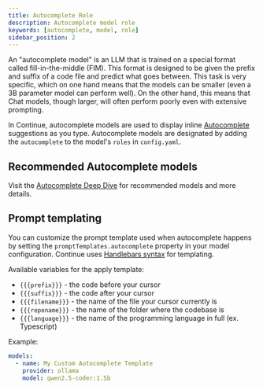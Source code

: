 ```yaml
---
title: Autocomplete Role
description: Autocomplete model role
keywords: [autocomplete, model, role]
sidebar_position: 2
---
```


An "autocomplete model" is an LLM that is trained on a special format called fill-in-the-middle (FIM). This format is designed to be given the prefix and suffix of a code file and predict what goes between. This task is very specific, which on one hand means that the models can be smaller (even a 3B parameter model can perform well). On the other hand, this means that Chat models, though larger, will often perform poorly even with extensive prompting.

In Continue, autocomplete models are used to display inline [Autocomplete](../../autocomplete/how-to-use-it.md) suggestions as you type. Autocomplete models are designated by adding the `autocomplete` to the model's `roles` in `config.yaml`.

## Recommended Autocomplete models

Visit the [Autocomplete Deep Dive](../deep-dives/autocomplete.mdx) for recommended models and more details.

## Prompt templating

You can customize the prompt template used when autocomplete happens by setting the `promptTemplates.autocomplete` property in your model configuration. Continue uses [Handlebars syntax](https://handlebarsjs.com/guide/) for templating.

Available variables for the apply template:

- `{{{prefix}}}` - the code before your cursor
- `{{{suffix}}}` - the code after your cursor
- `{{{filename}}}` - the name of the file your cursor currently is
- `{{{reponame}}}` - the name of the folder where the codebase is
- `{{{language}}}` - the name of the programming language in full (ex. Typescript)

Example:

```yaml
models:
  - name: My Custom Autocomplete Template
    provider: ollama
    model: qwen2.5-coder:1.5b
```